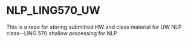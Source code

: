 # NLP_LING570_UW
This is a repo for storing submitted HW and class material for UW NLP class--LING 570 shallow processing for NLP
